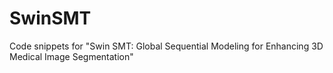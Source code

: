 # SwinSMT
Code snippets for "Swin SMT: Global Sequential Modeling for Enhancing 3D Medical Image Segmentation"
